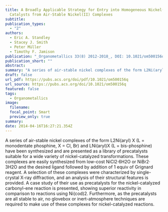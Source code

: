 ```yaml
---
title: A Broadly Applicable Strategy for Entry into Homogeneous Nickel(0)
  Catalysts from Air-Stable Nickel(II) Complexes
subtitle: 
publication_types:
  - "2"
authors:
  - Eric A. Standley
  - Stacey J. Smith
  - Peter Müller
  - Timothy F. Jamison
publication: "_Organometallics 33(8) 2012-2018_, DOI: 10.1021/om500156q"
publication_short: ""
abstract: 
summary: "A series of air-stable nickel complexes of the form L2Ni(aryl) X (L = monodentate phosphine, X = Cl, Br) and LNi(aryl)X (L = bis-phosphine) have been synthesized and are presented as a library of precatalysts suitable for a wide variety of nickel-catalyzed transformations. These complexes are easily synthesized from low-cost NiCl2·6H2O or NiBr2· 3H2O and the desired ligand followed by addition of 1 equiv of Grignard reagent. A selection of these complexes were characterized by single-crystal X-ray diffraction, and an analysis of their structural features is provided. A case study of their use as precatalysts for the nickel-catalyzed carbonyl-ene reaction is presented, showing superior reactivity in comparison to reactions using Ni(cod)2. Furthermore, as the precatalysts are all stable to air, no glovebox or inert-atmosphere techniques are required to make use of these complexes for nickel-catalyzed reactions."
draft: false
url_pdf: https://pubs.acs.org/doi/pdf/10.1021/om500156q
url_source: https://pubs.acs.org/doi/10.1021/om500156q
featured: false
tags:
  - Organometallics
image:
  filename:
  focal_point: Smart
  preview_only: true
summary: 
date: 2014-04-16T16:27:21.354Z
---
```

A series of air-stable nickel complexes of the form L2Ni(aryl) X (L = monodentate phosphine, X = Cl, Br) and LNi(aryl)X (L = bis-phosphine) have been synthesized and are presented as a library of precatalysts suitable for a wide variety of nickel-catalyzed transformations. These complexes are easily synthesized from low-cost NiCl2·6H2O or NiBr2· 3H2O and the desired ligand followed by addition of 1 equiv of Grignard reagent. A selection of these complexes were characterized by single-crystal X-ray diffraction, and an analysis of their structural features is provided. A case study of their use as precatalysts for the nickel-catalyzed carbonyl-ene reaction is presented, showing superior reactivity in comparison to reactions using Ni(cod)2. Furthermore, as the precatalysts are all stable to air, no glovebox or inert-atmosphere techniques are required to make use of these complexes for nickel-catalyzed reactions.
